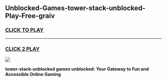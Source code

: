 
## Unblocked-Games-tower-stack-unblocked-Play-Free-graiv
<h3>
<a href="https://premium76.site?title=tower-stack-unblocked&ref=20M">CLICK TO PLAY</a></h3>
<hr>

<h3>
<a href="https://premium76.site?title=tower-stack-unblocked&ref=20M">CLICK 2 PLAY</a>
  
</h3>

<a href="https://premium76.site?title=tower-stack-unblocked&ref=19M"><img src="https://clearcache.store/games.png"></a>


**tower-stack-unblocked games unblocked: Your Gateway to Fun and Accessible Online Gaming**
